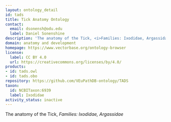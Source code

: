 ```yaml
---
layout: ontology_detail
id: tads
title: Tick Anatomy Ontology
contact:
  email: dsonensh@odu.edu
  label: Daniel Sonenshine
description: 'The anatomy of the Tick, <i>Families: Ixodidae, Argassidae</i>'
domain: anatomy and development
homepage: https://www.vectorbase.org/ontology-browser
license:
  label: CC BY 4.0
  url: https://creativecommons.org/licenses/by/4.0/
products:
- id: tads.owl
- id: tads.obo
repository: https://github.com/VEuPathDB-ontology/TADS
taxon:
  id: NCBITaxon:6939
  label: Ixodidae
activity_status: inactive
---
```


The anatomy of the Tick, <i>Families: Ixodidae, Argassidae</i>
